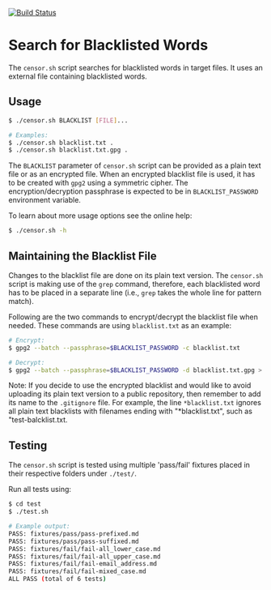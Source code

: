 [![Build Status](https://travis-ci.com/uribench/censor.svg?branch=master)](https://travis-ci.com/uribench/censor)

# Search for Blacklisted Words

The `censor.sh` script searches for blacklisted words in target files. It uses an external file containing blacklisted words.

## Usage

```bash
$ ./censor.sh BLACKLIST [FILE]...

# Examples: 
$ ./censor.sh blacklist.txt .
$ ./censor.sh blacklist.txt.gpg .
```

The `BLACKLIST` parameter of `censor.sh` script can be provided as a plain text file or as an encrypted file. When an encrypted blacklist file is used, it has to be created with `gpg2` using a symmetric cipher. The encryption/decryption passphrase is expected to be in `BLACKLIST_PASSWORD` environment variable.

To learn about more usage options see the online help:

```bash
$ ./censor.sh -h
```

## Maintaining the Blacklist File

Changes to the blacklist file are done on its plain text version. The `censor.sh` script is making use of the `grep` command, therefore, each blacklisted word has to be placed in a separate line (i.e., `grep` takes the whole line for pattern match). 

Following are the two commands to encrypt/decrypt the blacklist file when needed. These commands are using `blacklist.txt` as an example:

```bash
# Encrypt:
$ gpg2 --batch --passphrase=$BLACKLIST_PASSWORD -c blacklist.txt

# Decrypt: 
$ gpg2 --batch --passphrase=$BLACKLIST_PASSWORD -d blacklist.txt.gpg > blacklist.txt
```

Note: If you decide to use the encrypted blacklist and would like to avoid uploading its plain text version to a public repository, then remember to add its name to the `.gitignore` file. For example, the line `*blacklist.txt` ignores all plain text blacklists with filenames ending with "\*blacklist.txt", such as "test-balcklist.txt.

## Testing

The `censor.sh` script is tested using multiple 'pass/fail' fixtures placed in their respective folders under `./test/`.

Run all tests using:

```bash
$ cd test
$ ./test.sh

# Example output:
PASS: fixtures/pass/pass-prefixed.md
PASS: fixtures/pass/pass-suffixed.md
PASS: fixtures/fail/fail-all_lower_case.md
PASS: fixtures/fail/fail-all_upper_case.md
PASS: fixtures/fail/fail-email_address.md
PASS: fixtures/fail/fail-mixed_case.md
ALL PASS (total of 6 tests)
```
